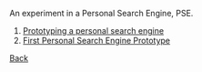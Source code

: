 
An experiment in a Personal Search Engine, PSE.

1. [Prototyping a personal search engine](/blog/2023/03/07/prototyping-a-personal-search-engine.md)
2. [First Personal Search Engine Prototype](/blog/2023/03/10/first-prototype-pse.md)

[Back](./)
